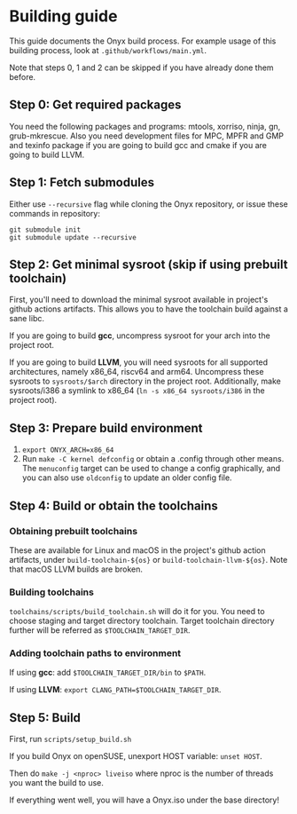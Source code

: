 # Building guide

This guide documents the Onyx build process. For example usage of this building process, look at `.github/workflows/main.yml`.

Note that steps 0, 1 and 2 can be skipped if you have already done them before.

## Step 0: Get required packages

You need the following packages and programs: mtools, xorriso, ninja, gn, grub-mkrescue.
Also you need development files for MPC, MPFR and GMP and texinfo package if you are going to build gcc
and cmake if you are going to build LLVM.

## Step 1: Fetch submodules

Either use `--recursive` flag while cloning the Onyx repository, or issue these commands in repository:

```
git submodule init
git submodule update --recursive
```

## Step 2: Get minimal sysroot (skip if using prebuilt toolchain)

First, you'll need to download the minimal sysroot available in project's github actions artifacts.
This allows you to have the toolchain build against a sane libc.

If you are going to build **gcc**, uncompress sysroot for your arch into the project root.

If you are going to build **LLVM**, you will need sysroots for all supported architectures,
namely x86_64, riscv64 and arm64. Uncompress these sysroots to `sysroots/$arch` directory in
the project root. Additionally, make sysroots/i386 a symlink to x86_64 (`ln -s x86_64 sysroots/i386`
in the project root).

## Step 3: Prepare build environment

1. `export ONYX_ARCH=x86_64`
2. Run `make -C kernel defconfig` or obtain a .config through other means. The `menuconfig`
target can be used to change a config graphically, and you can also use `oldconfig` to update
an older config file.

## Step 4: Build or obtain the toolchains

### Obtaining prebuilt toolchains

These are available for Linux and macOS in the project's github action artifacts,
under `build-toolchain-${os}` or `build-toolchain-llvm-${os}`. Note that macOS LLVM builds are broken.

### Building toolchains

`toolchains/scripts/build_toolchain.sh` will do it for you. You need to choose staging and target
directory toolchain. Target toolchain directory further will be referred as `$TOOLCHAIN_TARGET_DIR`.

### Adding toolchain paths to environment

If using **gcc**: add `$TOOLCHAIN_TARGET_DIR/bin` to `$PATH`.

If using **LLVM**: `export CLANG_PATH=$TOOLCHAIN_TARGET_DIR`.

## Step 5: Build

First, run `scripts/setup_build.sh`

If you build Onyx on openSUSE, unexport HOST variable: `unset HOST`.

Then do `make -j <nproc> liveiso` where nproc is the number of threads you want the build to use.

If everything went well, you will have a Onyx.iso under the base directory!
